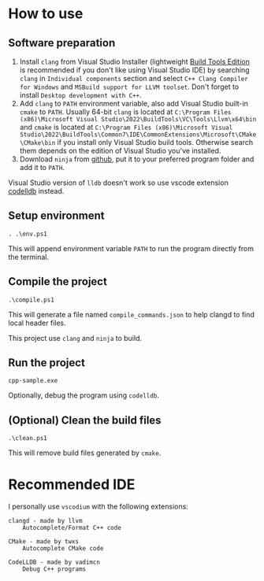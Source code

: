 # How to use

## Software preparation

1. Install `clang` from Visual Studio Installer (lightweight [Build Tools Edition](https://aka.ms/vs/17/release/vs_BuildTools.exe) is recommended if you don't like using Visual Studio IDE) by searching `clang` in `Individual components` section and select `C++ Clang Compiler for Windows` and `MSBuild support for LLVM toolset`. Don't forget to install `Desktop development with C++`.
2. Add `clang` to `PATH` environment variable, also add Visual Studio built-in `cmake` to `PATH`. Usually 64-bit `clang` is located at `C:\Program Files (x86)\Microsoft Visual Studio\2022\BuildTools\VC\Tools\Llvm\x64\bin` and `cmake` is located at `C:\Program Files (x86)\Microsoft Visual Studio\2022\BuildTools\Common7\IDE\CommonExtensions\Microsoft\CMake\CMake\bin` if you install only Visual Studio build tools. Otherwise search them depends on the edition of Visual Studio you've installed.
3. Download `ninja` from [github](https://github.com/ninja-build/ninja/releases), put it to your preferred program folder and add it to `PATH`.

Visual Studio version of `lldb` doesn't work so use vscode extension [codelldb](https://github.com/vadimcn/codelldb) instead.

## Setup environment

```pwsh
. .\env.ps1
```

This will append environment variable `PATH` to run the program directly from the terminal.

## Compile the project

```pwsh
.\compile.ps1
```

This will generate a file named `compile_commands.json` to help clangd to find local header files.

This project use `clang` and `ninja` to build.

## Run the project

```pwsh
cpp-sample.exe
```

Optionally, debug the program using `codelldb`.

## (Optional) Clean the build files

```pwsh
.\clean.ps1
```

This will remove build files generated by `cmake`.

# Recommended IDE

I personally use `vscodium` with the following extensions:

```plain text
clangd - made by llvm
    Autocomplete/Format C++ code

CMake - made by twxs
    Autocomplete CMake code

CodeLLDB - made by vadimcn
    Debug C++ programs
```